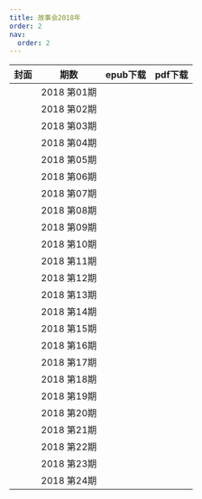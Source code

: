 ```yaml
---
title: 故事会2018年
order: 2
nav:
  order: 2
---
```

| 封面 |    期数    | epub下载 | pdf下载 |
| :--: | :---------: | -------- | ------- |
|      | 2018 第01期 |          |         |
|      | 2018 第02期 |          |         |
|      | 2018 第03期 |          |         |
|      | 2018 第04期 |          |         |
|      | 2018 第05期 |          |         |
|      | 2018 第06期 |          |         |
|      | 2018 第07期 |          |         |
|      | 2018 第08期 |          |         |
|      | 2018 第09期 |          |         |
|      | 2018 第10期 |          |         |
|      | 2018 第11期 |          |         |
|      | 2018 第12期 |          |         |
|      | 2018 第13期 |          |         |
|      | 2018 第14期 |          |         |
|      | 2018 第15期 |          |         |
|      | 2018 第16期 |          |         |
|      | 2018 第17期 |          |         |
|      | 2018 第18期 |          |         |
|      | 2018 第19期 |          |         |
|      | 2018 第20期 |          |         |
|      | 2018 第21期 |          |         |
|      | 2018 第22期 |          |         |
|      | 2018 第23期 |          |         |
|      | 2018 第24期 |          |         |
